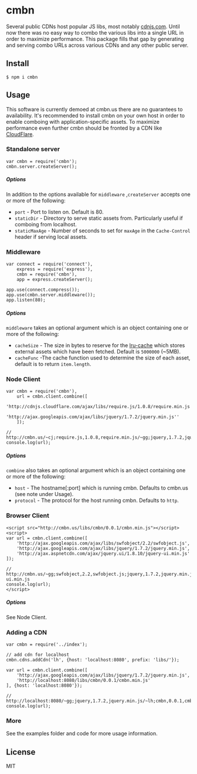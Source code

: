# cmbn

Several public CDNs host popular JS libs, most notably [cdnjs.com](http://www.cdnjs.com/).
Until now there was no easy way to combo the various libs into a single URL in order to maximize
performance. This package fills that gap by generating and serving combo URLs across
various CDNs and any other public server.

## Install

    $ npm i cmbn

## Usage

This software is currently demoed at cmbn.us there are no guarantees to availability.
It's recommended to install cmbn on your own host in order to enable comboing with application-specific assets.
To maximize performance even further cmbn should be fronted by a CDN like [CloudFlare](http://www.cloudflare.com/).

### Standalone server

    var cmbn = require('cmbn');
    cmbn.server.createServer();

##### Options

In addition to the options available for `middleware` ,`createServer` accepts one or more of the following:

* `port` - Port to listen on. Default is 80.
* `staticDir` - Directory to serve static assets from. Particularly useful if comboing from localhost.
* `staticMaxAge` - Number of seconds to set for `maxAge` in the `Cache-Control` header if serving local assets.

### Middleware

    var connect = require('connect'),
        express = require('express'),
        cmbn = require('cmbn'),
        app = express.createServer();
    
    app.use(connect.compress());
    app.use(cmbn.server.middleware());
    app.listen(80);

##### Options

`middleware` takes an optional argument which is an object containing one or more of the following:

* `cacheSize` - The size in bytes to reserve for the [lru-cache](https://github.com/isaacs/node-lru-cache) which stores external assets which have been fetched. Default is `5000000` (~5MB).
* `cacheFunc` -The cache function used to determine the size of each asset, default is to return `item.length`.

### Node Client

    var cmbn = require('cmbn'),
        url = cmbn.client.combine([
            'http://cdnjs.cloudflare.com/ajax/libs/require.js/1.0.8/require.min.js',
            'http://ajax.googleapis.com/ajax/libs/jquery/1.7.2/jquery.min.js''
        ]);
    
    // http://cmbn.us/~cj;require.js,1.0.8,require.min.js/~gg;jquery,1.7.2,jquery.min.js
    console.log(url);

##### Options

`combine` also takes an optional argument which is an object containing one or more of the following:

* `host` - The hostname[:port] which is running cmbn. Defaults to cmbn.us (see note under Usage). 
* `protocol` - The protocol for the host running cmbn. Defaults to `http`.

### Browser Client

    <script src="http://cmbn.us/libs/cmbn/0.0.1/cmbn.min.js"></script>
    <script>
    var url = cmbn.client.combine([
        'http://ajax.googleapis.com/ajax/libs/swfobject/2.2/swfobject.js',
        'http://ajax.googleapis.com/ajax/libs/jquery/1.7.2/jquery.min.js',
        'http://ajax.aspnetcdn.com/ajax/jquery.ui/1.8.10/jquery-ui.min.js'
    ]);
    
    // http://cmbn.us/~gg;swfobject,2.2,swfobject.js;jquery,1.7.2,jquery.min.js/~ms;jquery.ui,1.8.10,jquery-ui.min.js
    console.log(url);
    </script>

##### Options

See Node Client.

### Adding a CDN

    var cmbn = require('../index');
        
    // add cdn for localhost
    cmbn.cdns.addCdn('lh', {host: 'localhost:8080', prefix: 'libs/'});
    
    var url = cmbn.client.combine([
        'http://ajax.googleapis.com/ajax/libs/jquery/1.7.2/jquery.min.js',
        'http://localhost:8080/libs/cmbn/0.0.1/cmbn.min.js'
    ], {host: 'localhost:8080'});
    
    // http://localhost:8080/~gg;jquery,1.7.2,jquery.min.js/~lh;cmbn,0.0.1,cmbn.min.js
    console.log(url);

### More

See the examples folder and code for more usage information.

## License

MIT
